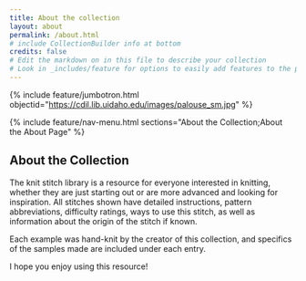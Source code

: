 ```yaml
---
title: About the collection
layout: about
permalink: /about.html
# include CollectionBuilder info at bottom
credits: false
# Edit the markdown on in this file to describe your collection
# Look in _includes/feature for options to easily add features to the page
---
```


{% include feature/jumbotron.html objectid="https://cdil.lib.uidaho.edu/images/palouse_sm.jpg" %}

{% include feature/nav-menu.html sections="About the Collection;About the About Page" %}

## About the Collection
The knit stitch library is a resource for everyone interested in knitting, whether they are just starting out or are more advanced and looking for inspiration. All stitches shown have detailed instructions, pattern abbreviations, difficulty ratings, ways to use this stitch, as well as information about the origin of the stitch if known. 

Each example was hand-knit by the creator of this collection, and specifics of the samples made are included under each entry. 

I hope you enjoy using this resource!
